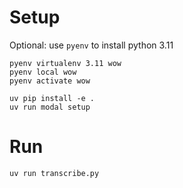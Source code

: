 # Setup

Optional: use `pyenv` to install python 3.11

```
pyenv virtualenv 3.11 wow
pyenv local wow
pyenv activate wow
```

```
uv pip install -e .
uv run modal setup
```

# Run

```
uv run transcribe.py
```
